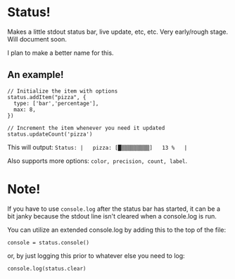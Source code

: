Status!
=======

Makes a little stdout status bar, live update, etc, etc.
Very early/rough stage. Will document soon.

I plan to make a better name for this.

## An example!

	// Initialize the item with options
	status.addItem("pizza", {
	  type: ['bar','percentage'],
	  max: 8,
	})
	
	// Increment the item whenever you need it updated
	status.updateCount('pizza')
	
This will output: `Status: |   pizza: [█▒▒▒▒▒▒▒▒▒]   13 %   |`

Also supports more options: `color, precision, count, label`.


Note!
===========

If you have to use `console.log` after the status bar has started, it can be a bit janky because the stdout line isn't cleared when a console.log is run.

You can utilize an extended console.log by adding this to the top of the file:

	console = status.console()

or, by just logging this prior to whatever else you need to log:
	
	console.log(status.clear)